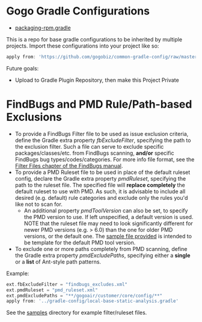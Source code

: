 # Gogo Gradle Configurations

* [packaging-rpm.gradle](fpm.md)

This is a repo for base gradle configurations to be inherited by multiple
projects. Import these configurations into your project like so:

```groovy
apply from: 'https://github.com/gogobiz/common-gradle-config/raw/master/base-static-analysis.gradle'
```

Future goals:

* Upload to Gradle Plugin Repository, then make this Project Private


# FindBugs and PMD Rule/Path-based Exclusions

- To provide a FindBugs Filter file to be used as issue exclusion criteria, define the Gradle extra property *fbExcludeFilter*, specifying the path to the exclusion filter. Such a file can serve to exclude specific packages/classes/etc. from FindBugs scanning, **and/or** specific FindBugs bug types/codes/categories. For more info file format, see the [Filter Files chapter of the FindBugs manual](http://findbugs.sourceforge.net/manual/filter.html).
- To provide a PMD Ruleset file to be used in place of the default ruleset config, declare the Gradle extra property *pmdRuleset*, specifying the path to the ruleset file. The specified file will **replace completely** the default ruleset to use with PMD. As such, it is advisable to include all desired (e.g. default) rule categories and exclude only the rules you'd like not to scan for.
    - An additional property *pmdToolVersion* can also be set, to specify the PMD version to use. If left unspecified, a default version is used. NOTE that the ruleset file may need to look significantly different for newer PMD versions (e.g. > 6.0) than the one for older PMD versions, or the default one. The [sample file provided](samples/pmd_ruleset.xml) is intended to be template for the default PMD tool version.
- To exclude one or more paths completely from PMD scanning, define the Gradle extra property *pmdExcludePaths*, specifying either a **single** or a **list** of Ant-style path patterns.

Example:
```groovy
ext.fbExcludeFilter = "findbugs_excludes.xml"
ext.pmdRuleset = "pmd_ruleset.xml"
ext.pmdExcludePaths = "**/gogoair/customer/core/config/**"
apply from: '../gradle-config/local-base-static-analysis.gradle'
```

See the [samples](samples) directory for example filter/ruleset files.
